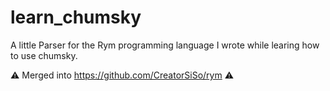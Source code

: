 # learn_chumsky

A little Parser for the Rym programming language I wrote while learing how to use chumsky.

⚠️ Merged into https://github.com/CreatorSiSo/rym ⚠️

